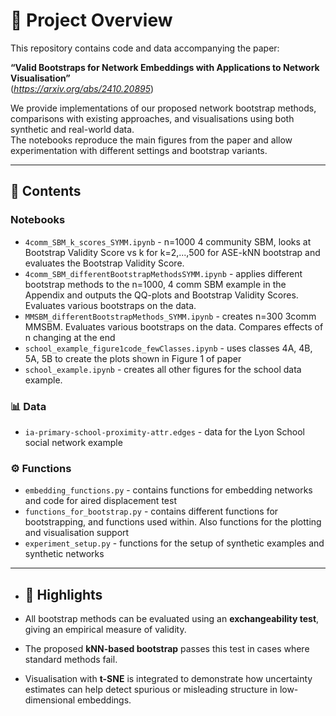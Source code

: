 # 📘 Project Overview

This repository contains code and data accompanying the paper:

**“Valid Bootstraps for Network Embeddings with Applications to Network Visualisation”**  
(*https://arxiv.org/abs/2410.20895*)

We provide implementations of our proposed network bootstrap methods, comparisons with existing approaches, and visualisations using both synthetic and real-world data.  
The notebooks reproduce the main figures from the paper and allow experimentation with different settings and bootstrap variants.

---

## 📂 Contents

### Notebooks

- `4comm_SBM_k_scores_SYMM.ipynb` - n=1000 4 community SBM, looks at Bootstrap Validity Score vs k for k=2,...,500 for ASE-kNN bootstrap and evaluates the Bootstrap Validity Score. 
- `4comm_SBM_differentBootstrapMethodsSYMM.ipynb` - applies different bootstrap methods to the n=1000, 4 comm SBM example in the Appendix and outputs the QQ-plots and Bootstrap Validity Scores. Evaluates various bootstraps on the data. 
- `MMSBM_differentBootstrapMethods_SYMM.ipynb` - creates n=300 3comm MMSBM. Evaluates various bootstraps on the data. Compares effects of n changing at the end
- `school_example_figure1code_fewClasses.ipynb` - uses classes 4A, 4B, 5A, 5B to create the plots shown in Figure 1 of paper
- `school_example.ipynb` - creates all other figures for the school data example. 


### 📊 Data

- `ia-primary-school-proximity-attr.edges` - data for the Lyon School social network example


### ⚙️ Functions

- `embedding_functions.py` - contains functions for embedding networks and code for aired displacement test
- `functions_for_bootstrap.py` - contains different functions for bootstrapping, and functions used within. Also functions for the plotting and visualisation support
- `experiment_setup.py` - functions for the setup of synthetic examples and synthetic networks

---

- ## 📌 Highlights

- All bootstrap methods can be evaluated using an **exchangeability test**, giving an empirical measure of validity.
- The proposed **kNN-based bootstrap** passes this test in cases where standard methods fail.
- Visualisation with **t-SNE** is integrated to demonstrate how uncertainty estimates can help detect spurious or misleading structure in low-dimensional embeddings.
